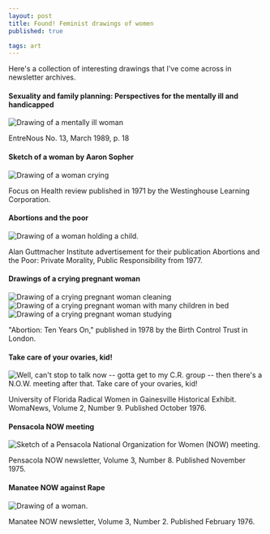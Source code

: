 ```yaml
---
layout: post
title: Found! Feminist drawings of women
published: true

tags: art
---
```

Here's a collection of interesting drawings that I've come across in newsletter archives.

#### Sexuality and family planning: Perspectives for the mentally ill and handicapped
![Drawing of a mentally ill woman](/images/2016-05-31-sexuality-and-family-planning.png "Sexuality and family planning: Perspectives for the mentally ill and handicapped")

EntreNous No. 13, March 1989, p. 18

#### Sketch of a woman by Aaron Sopher
![Drawing of a woman crying](/images/2016-05-31-sketch-of-a-woman.png)

Focus on Health review published in 1971 by the Westinghouse Learning Corporation.

#### Abortions and the poor
![Drawing of a woman holding a child.](/images/2016-05-31-abortions-and-the-poor.png)

Alan Guttmacher Institute advertisement for their publication Abortions and the Poor: Private Morality, Public Responsibility from 1977.

#### Drawings of a crying pregnant woman
![Drawing of a crying pregnant woman cleaning](/images/2016-05-31-abortion-ten-years-on-one.png)
![Drawing of a crying pregnant woman with many children in bed](/images/2016-05-31-abortion-ten-years-on-two.png)
![Drawing of a crying pregnant woman studying](/images/2016-05-31-abortion-ten-years-on-three.png)

"Abortion: Ten Years On," published in 1978 by the Birth Control Trust in London.

#### Take care of your ovaries, kid!

![Well, can't stop to talk now -- gotta get to my C.R. group -- then there's a N.O.W. meeting after that. Take care of your ovaries, kid!](/images/2015-04-22-comic.jpg "Well, can't stop to talk now -- gotta get to my C.R. group -- then there's a N.O.W. meeting after that. Take care of your ovaries, kid!")

University of Florida Radical Women in Gainesville Historical Exhibit. WomaNews, Volume 2, Number 9. Published October 1976.

#### Pensacola NOW meeting

![Sketch of a Pensacola National Organization for Women (NOW) meeting.](/images/2016-05-31-pensacola-now-meeting.png)

Pensacola NOW newsletter, Volume 3, Number 8. Published November 1975.

#### Manatee NOW against Rape
![Drawing of a woman.](/images/2016-05-31-manatee-now-against-rape.png)


Manatee NOW newsletter, Volume 3, Number 2. Published February 1976.